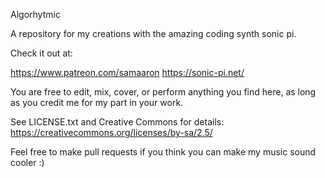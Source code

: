 Algorhytmic

A repository for my creations with the amazing coding synth sonic pi. 

Check it out at:

https://www.patreon.com/samaaron
https://sonic-pi.net/

You are free to edit, mix, cover, or perform anything you find here, 
as long as you credit me for my part in your work.
 
See LICENSE.txt and Creative Commons for details: 
https://creativecommons.org/licenses/by-sa/2.5/


Feel free to make pull requests if you think you can make my music sound cooler :)
